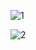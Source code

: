 ![1](https://github.com/Uks98/insta_ui/assets/91609886/cc0f30e3-b234-4824-b8bc-0ed5338beccd)

![2](https://github.com/Uks98/insta_ui/assets/91609886/5959588d-b874-43f2-babd-3900d56e3643)
